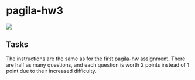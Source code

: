 # pagila-hw3
[![](https://github.com/samchotzen/pagila-hw3/workflows/tests/badge.svg)](https://github.com/samchotzen/pagila-hw3/actions?query=workflow%3Atests)

## Tasks

The instructions are the same as for the first [pagila-hw](https://github.com/mikeizbicki/pagila-hw) assignment.
There are half as many questions, and each question is worth 2 points instead of 1 point due to their increased difficulty.
